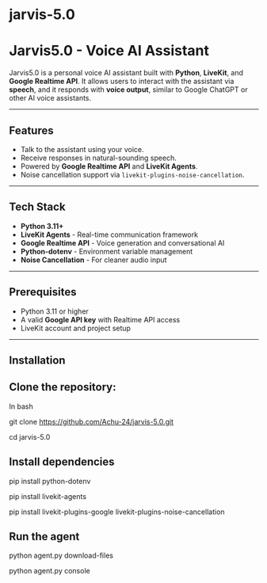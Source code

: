 # jarvis-5.0

# Jarvis5.0 - Voice AI Assistant

Jarvis5.0 is a personal voice AI assistant built with **Python**, **LiveKit**, and **Google Realtime API**. It allows users to interact with the assistant via **speech**, and it responds with **voice output**, similar to Google ChatGPT or other AI voice assistants.

---

## Features

- Talk to the assistant using your voice.
- Receive responses in natural-sounding speech.
- Powered by **Google Realtime API** and **LiveKit Agents**.
- Noise cancellation support via `livekit-plugins-noise-cancellation`.

---

## Tech Stack

- **Python 3.11+**
- **LiveKit Agents** - Real-time communication framework
- **Google Realtime API** - Voice generation and conversational AI
- **Python-dotenv** - Environment variable management
- **Noise Cancellation** - For cleaner audio input

---

## Prerequisites

- Python 3.11 or higher
- A valid **Google API key** with Realtime API access
- LiveKit account and project setup

---

## Installation

## Clone the repository:

In bash

git clone https://github.com/Achu-24/jarvis-5.0.git

cd jarvis-5.0

## Install dependencies

pip install python-dotenv

pip install livekit-agents

pip install livekit-plugins-google livekit-plugins-noise-cancellation

## Run the agent 
python agent.py download-files

python agent.py console

